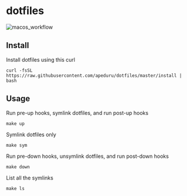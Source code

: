 # dotfiles

![macos_workflow](https://github.com/apeduru/dotfiles/actions/workflows/dotfiles.yml/badge.svg?branch=master)

## Install

Install dotfiles using this curl

`curl -fsSL https://raw.githubusercontent.com/apeduru/dotfiles/master/install | bash`

## Usage

Run pre-up hooks, symlink dotfiles, and run post-up hooks

`make up`

Symlink dotfiles only

`make sym`

Run pre-down hooks, unsymlink dotfiles, and run post-down hooks

`make down`

List all the symlinks

`make ls`

